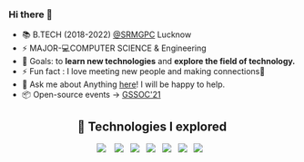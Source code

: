 ### Hi there 👋


- 📚 B.TECH (2018-2022) <a href="http://srmcem.ac.in/">@SRMGPC</a> Lucknow
- ⚡ MAJOR-💻COMPUTER SCIENCE & Engineering
- 🥅 Goals: to <strong>learn new technologies</strong> and <strong> explore the field of technology. </strong>
- ⚡ Fun fact : I love meeting new people and making connections:full_moon_with_face:
- 💬 Ask me about Anything [here](mailto:divyashukla20993@gmail.com)! I will be happy to help.
- 📦 Open-source events -> <a href="https://gssoc.girlscript.tech/index.html">GSSOC'21</a>


<h2 align="center"> 🔭 Technologies I explored</h2>
<p align="center">
  <img src="https://img.shields.io/badge/react%20-%2300D9FF.svg?&style=for-the-badge&logo=react&logoColor=white" />&nbsp;&nbsp;&nbsp;
  <img src="https://img.shields.io/badge/javascript%20-%231572B6.svg?&style=for-the-badge&logo=javascript&logoColor=white" />&nbsp;&nbsp;
  <img src="https://img.shields.io/badge/mongodb%20-%231572B6.svg?&style=for-the-badge&logo=mongodb&logoColor=white" />&nbsp;&nbsp;
  <img src="https://img.shields.io/badge/python%20-%231572B6.svg?&style=for-the-badge&logo=python&logoColor=yellow" />&nbsp;&nbsp;
  <img src="https://img.shields.io/badge/tensorflow%20-%231572B6.svg?&style=for-the-badge&logo=tensorflow&logoColor=white" />&nbsp;&nbsp;
  <img src="https://img.shields.io/badge/heroku%20-%231572B6.svg?&style=for-the-badge&logo=heroku&logoColor=white" />&nbsp;&nbsp;
  <img src="https://img.shields.io/badge/git%20-%231572B6.svg?&style=for-the-badge&logo=git&logoColor=white" />&nbsp;&nbsp;
</p>

